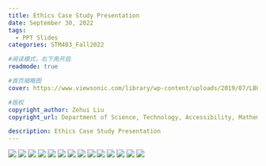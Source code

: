 ```yaml
---
title: Ethics Case Study Presentation
date: September 30, 2022
tags:
  - PPT Slides
categories: STM403_Fall2022

#阅读模式，右下角开启
readmode: true

#首页缩略图
cover: https://www.viewsonic.com/library/wp-content/uploads/2019/07/LB0037.jpg

#版权
copyright_author: Zehui Liu
copyright_url: Department of Science, Technology, Accessibility, Mathematics, and Public Health (STAMP)

description: Ethics Case Study Presentation
---
```


![](</images/STM403/EthicalStudy,final(1).png>)
![](</images/STM403/EthicalStudy,final(2).png>)
![](</images/STM403/EthicalStudy,final(3).png>)
![](</images/STM403/EthicalStudy,final(4).png>)
![](</images/STM403/EthicalStudy,final(5).png>)
![](</images/STM403/EthicalStudy,final(6).png>)
![](</images/STM403/EthicalStudy,final(7).png>)
![](</images/STM403/EthicalStudy,final(8).png>)
![](</images/STM403/EthicalStudy,final(9).png>)
![](</images/STM403/EthicalStudy,final(10).png>)
![](</images/STM403/EthicalStudy,final(11).png>)
![](</images/STM403/EthicalStudy,final(12).png>)
![](</images/STM403/EthicalStudy,final(13).png>)
![](</images/STM403/EthicalStudy,final(14).png>)
